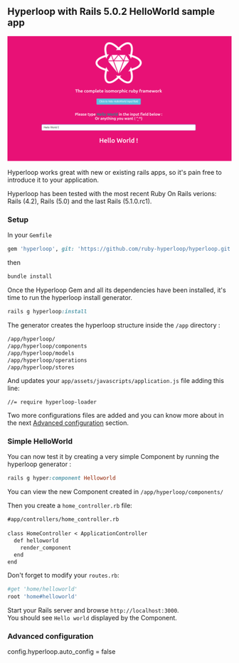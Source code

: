 ## Hyperloop with Rails 5.0.2 HelloWorld sample app

![Screen](https://github.com/ruby-hyperloop/hyperloop-js-helloworld/blob/master/hyperloophelloworldscreenshot.png)

Hyperloop works great with new or existing rails apps, so it's pain free to introduce it to your application.

Hyperloop has been tested with the most recent Ruby On Rails verions:<br> Rails (4.2), Rails (5.0) and the last Rails (5.1.0.rc1).


### Setup

In your `Gemfile`

```ruby
gem 'hyperloop', git: 'https://github.com/ruby-hyperloop/hyperloop.git'
```

then

```ruby
bundle install
```

Once the Hyperloop Gem and all its dependencies have been installed, it's time to run the hyperloop install generator.

```ruby
rails g hyperloop:install
```

The generator creates the hyperloop structure inside the `/app` directory :

```
/app/hyperloop/
/app/hyperloop/components
/app/hyperloop/models
/app/hyperloop/operations
/app/hyperloop/stores
```

And updates your `app/assets/javascripts/application.js` file adding this line:

```
//= require hyperloop-loader
```

Two more configurations files are added and you can know more about in the next <a href="#advanced-configuration">Advanced configuration</a> section.


### Simple HelloWorld


You can now test it by creating a very simple Component by running the hyperloop generator :

```ruby
rails g hyper:component Helloworld
```

You can view the new Component created in `/app/hyperloop/components/`

Then you create a `home_controller.rb` file:

```
#app/controllers/home_controller.rb

class HomeController < ApplicationController
  def helloworld
    render_component
  end
end
```

Don't forget to modify your `routes.rb`:

```ruby
#get 'home/helloworld'
root 'home#helloworld'
```

Start your Rails server and browse `http://localhost:3000`.<br>
You should see `Hello world` displayed by the Component.


### Advanced configuration

config.hyperloop.auto_config = false
